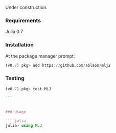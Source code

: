 Under construction.

### Requirements

Julia 0.7

### Installation

At the package manager prompt:

````julia
(v0.7) pkg> add https://github.com/ablaom/mlj2

````

### Testing

````julia
(v0.7) pkg> test MLJ

```


### Usage

````julia
julia> using MLJ

````



